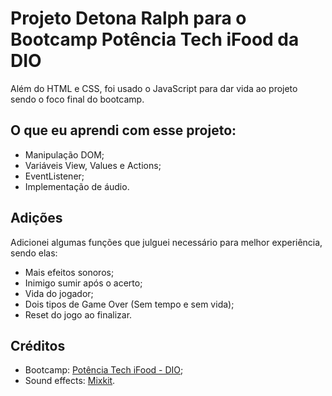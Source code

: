
# Projeto Detona Ralph para o Bootcamp Potência Tech iFood da DIO

Além do HTML e CSS, foi usado o JavaScript para dar vida ao projeto sendo o foco final do bootcamp.


## O que eu aprendi com esse projeto:

- Manipulação DOM;
- Variáveis View, Values e Actions;
- EventListener;
- Implementação de áudio.


## Adições

Adicionei algumas funções que julguei necessário para melhor experiência, sendo elas:
- Mais efeitos sonoros;
- Inimigo sumir após o acerto;
- Vida do jogador;
- Dois tipos de Game Over (Sem tempo e sem vida);
- Reset do jogo ao finalizar.
## Créditos

- Bootcamp: [Potência Tech iFood - DIO](www.dio.me/bootcamp/potencia-tech-ifood-desenvolvimento-de-jogos);
- Sound effects: [Mixkit](https://mixkit.co).
